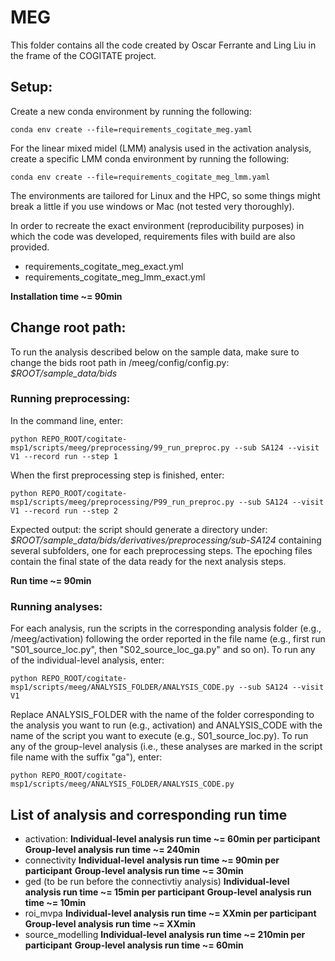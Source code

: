 # MEG
This folder contains all the code created by Oscar Ferrante and Ling Liu in the frame of the COGITATE project.

## Setup:
Create a new conda environment by running the following:
```
conda env create --file=requirements_cogitate_meg.yaml
```
For the linear mixed midel (LMM) analysis used in the activation analysis, create a specific LMM conda environment by running the following:
```
conda env create --file=requirements_cogitate_meg_lmm.yaml
```
The environments are tailored for Linux and the HPC, so some things might break a little if you use windows or Mac (not tested very thoroughly).

In order to recreate the exact environment (reproducibility purposes) in which the code was developed, requirements files with build are also provided.
- requirements_cogitate_meg_exact.yml
- requirements_cogitate_meg_lmm_exact.yml

**Installation time ~= 90min**

## Change root path:
To run the analysis described below on the sample data, make sure to change the bids root path in /meeg/config/config.py:
*$ROOT/sample_data/bids*

### Running preprocessing:
In the command line, enter:
```
python REPO_ROOT/cogitate-msp1/scripts/meeg/preprocessing/99_run_preproc.py --sub SA124 --visit V1 --record run --step 1
```
When the first preprocessing step is finished, enter:
```
python REPO_ROOT/cogitate-msp1/scripts/meeg/preprocessing/P99_run_preproc.py --sub SA124 --visit V1 --record run --step 2
```
Expected output: the script should generate a directory under:
*$ROOT/sample_data/bids/derivatives/preprocessing/sub-SA124*
containing several subfolders, one for each preprocessing steps. The epoching files contain the final state of 
the data ready for the next analysis steps.

**Run time ~= 90min**

### Running analyses:
For each analysis, run the scripts in the corresponding analysis folder (e.g., /meeg/activation) following the order
reported in the file name (e.g., first run "S01_source_loc.py", then "S02_source_loc_ga.py" and so on).
To run any of the individual-level analysis, enter:
```
python REPO_ROOT/cogitate-msp1/scripts/meeg/ANALYSIS_FOLDER/ANALYSIS_CODE.py --sub SA124 --visit V1
```
Replace ANALYSIS_FOLDER with the name of the folder corresponding to the analysis you want to run (e.g., activation)
and ANALYSIS_CODE with the name of the script you want to execute (e.g., S01_source_loc.py).
To run any of the group-level analysis (i.e., these analyses are marked in the script file name with the suffix "ga"), enter:
```
python REPO_ROOT/cogitate-msp1/scripts/meeg/ANALYSIS_FOLDER/ANALYSIS_CODE.py
```

## List of analysis and corresponding run time
- activation:
**Individual-level analysis run time ~= 60min per participant**
**Group-level analysis run time ~= 240min**
- connectivity
**Individual-level analysis run time ~= 90min per participant**
**Group-level analysis run time ~= 30min**
- ged (to be run before the connectivtiy analysis)
**Individual-level analysis run time ~= 15min per participant**
**Group-level analysis run time ~= 10min**
- roi_mvpa
**Individual-level analysis run time ~= XXmin per participant**
**Group-level analysis run time ~= XXmin**
- source_modelling
**Individual-level analysis run time ~= 210min per participant**
**Group-level analysis run time ~= 60min**
